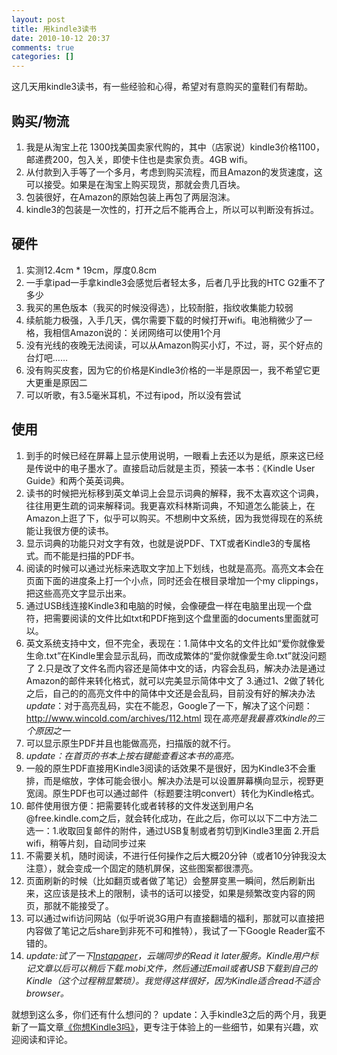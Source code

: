 ```yaml
---
layout: post
title: 用kindle3读书
date: 2010-10-12 20:37
comments: true
categories: []
---
```

这几天用kindle3读书，有一些经验和心得，希望对有意购买的童鞋们有帮助。
<h2>购买/物流</h2>
<ol>
	<li>我是从淘宝上花 1300找美国卖家代购的，其中（店家说）kindle3价格1100，邮递费200，包入关，即使卡住也是卖家负责。4GB wifi。</li>
	<li>从付款到入手等了一个多月，考虑到购买流程，而且Amazon的发货速度，这可以接受。如果是在淘宝上购买现货，那就会贵几百块。</li>
	<li>包装很好，在Amazon的原始包装上再包了两层泡沫。</li>
	<li>kindle3的包装是一次性的，打开之后不能再合上，所以可以判断没有拆过。</li>
</ol>
<h2>硬件</h2>
<ol>
	<li>实测12.4cm * 19cm，厚度0.8cm</li>
	<li>一手拿ipad一手拿kindle3会感觉后者轻太多，后者几乎比我的HTC G2重不了多少</li>
	<li>我买的黑色版本（我买的时候没得选），比较耐脏，指纹收集能力较弱</li>
	<li>续航能力极强，入手几天，偶尔需要下载的时候打开wifi。电池稍微少了一格，我相信Amazon说的：关闭网络可以使用1个月</li>
	<li>没有光线的夜晚无法阅读，可以从Amazon购买小灯，不过，哥，买个好点的台灯吧……</li>
	<li>没有购买皮套，因为它的价格是Kindle3价格的一半是原因一，我不希望它更大更重是原因二</li>
	<li>可以听歌，有3.5毫米耳机，不过有ipod，所以没有尝试</li>
</ol>
<h2>使用</h2>
<ol>
	<li>到手的时候已经在屏幕上显示使用说明，一眼看上去还以为是纸，原来这已经是传说中的电子墨水了。直接启动后就是主页，预装一本书：《Kindle User Guide》和两个英英词典。</li>
	<li>读书的时候把光标移到英文单词上会显示词典的解释，我不太喜欢这个词典，往往用更生疏的词来解释词。我更喜欢科林斯词典，不知道怎么能装上，在Amazon上逛了下，似乎可以购买。不想刷中文系统，因为我觉得现在的系统能让我很方便的读书。</li>
	<li>显示词典的功能只对文字有效，也就是说PDF、TXT或者Kindle3的专属格式。而不能是扫描的PDF书。</li>
	<li>阅读的时候可以通过光标来选取文字加上下划线，也就是高亮。高亮文本会在页面下面的进度条上打一个小点，同时还会在根目录增加一个my clippings，把这些高亮文字显示出来。</li>
	<li>通过USB线连接Kindle3和电脑的时候，会像硬盘一样在电脑里出现一个盘符，把需要阅读的文件比如txt和PDF拖到这个盘里面的documents里面就可以。</li>
	<li>英文系统支持中文，但不完全，表现在：1.简体中文名的文件比如“爱你就像爱生命.txt”在Kindle里会显示乱码，而改成繁体的“愛你就像愛生命.txt”就没问题了 2.只是改了文件名而内容还是简体中文的话，内容会乱码，解决办法是通过Amazon的邮件来转化格式，就可以完美显示简体中文了 3.通过1、2做了转化之后，自己的的高亮文件中的简体中文还是会乱码，目前没有好的解决办法
<em>update</em>：对于高亮乱码，实在不能忍，Google了一下，解决了这个问题：<a href="http://www.wincold.com/archives/112.html">http://www.wincold.com/archives/112.html</a> 现在<em>高亮是我最喜欢kindle的三个原因之一</em></li>
	<li>可以显示原生PDF并且也能做高亮，扫描版的就不行。</li>
	<li><em>update：在首页的书本上按右键能查看这本书的高亮。</em></li>
	<li>一般的原生PDF直接用Kindle3阅读的话效果不是很好，因为Kindle3不会重排，而是缩放，字体可能会很小。解决办法是可以设置屏幕横向显示，视野更宽阔。原生PDF也可以通过邮件（标题要注明convert）转化为Kindle格式。</li>
	<li>邮件使用很方便：把需要转化或者转移的文件发送到用户名@free.kindle.com之后，就会转化成功，在此之后，你可以以下二中方法二选一：1.收取回复邮件的附件，通过USB复制或者剪切到Kindle3里面 2.开启wifi，稍等片刻，自动同步过来</li>
	<li>不需要关机，随时阅读，不进行任何操作之后大概20分钟（或者10分钟我没太注意），就会变成一个固定的随机屏保，这些图案都很漂亮。</li>
	<li>页面刷新的时候（比如翻页或者做了笔记）会整屏变黑一瞬间，然后刷新出来，这应该是技术上的限制，读书的话可以接受，如果是频繁改变内容的网页，那就不能接受了。</li>
	<li>可以通过wifi访问网站（似乎听说3G用户有直接翻墙的福利，那就可以直接把内容做了笔记之后share到非死不可和推特），我试了一下Google Reader蛮不错的。</li>
	<li><em>update:试了一下</em><a href="http://www.instapaper.com"><em>Instapaper</em></a><em>，云端同步的Read it later服务。Kindle用户标记文章以后可以稍后下载.mobi文件，然后通过Email或者USB下载到自己的Kindle（这个过程稍显繁琐）。我觉得这样很好，因为Kindle适合read不适合browser。</em></li>
</ol>
就想到这么多，你们还有什么想问的？
update：入手kindle3之后的两个月，我更新了一篇文章<a href="http://yuguo.us/weblog/so-you-wanna-buy-a-kindle3/">《你想Kindle3吗》</a>，更专注于体验上的一些细节，如果有兴趣，欢迎阅读和评论。
